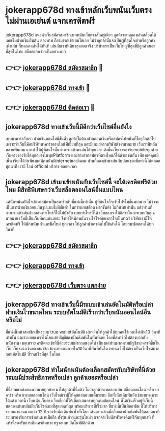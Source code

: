 # jokerapp678d ทางเข้าหลักเว็บพนันเว็บตรง ไม่ผ่านเอเย่นต์ แจกเครดิตฟรี

jokerapp678d แนะนำเว็บสมัครสมาชิกเบทพนันเว็บตรงสักครู่เดียว ลูกค้าจะทดลองเล่นสล็อตได้เลยเริ่มฝากเงินเริ่มต้น สองบาท ก็สามารถเข้าเล่นได้เลย ไม่ว่าลูกค้านั้นจะเป็นผู้ที่สุดใจเก่าหรือลูกค้าเพิ่งเล่น ก็ทดลองเล่นได้ทันที เล่นกับเราทีเดียวสุดยอดจริง บริษัทเราเป็นเว็บใหญ่ที่สุดที่มีลูกค้าเยอะที่สุดในไทย สล็อตแจกง่ายเป็นอย่างมาก

## 👉👉 [jokerapp678d สมัครสมาชิก](https://bit.ly/3Ckzg5n) 🎰
## 👉👉 [jokerapp678d ทางเข้า](https://bit.ly/3Ckzg5n) 🎰
## 👉👉 [jokerapp678d ติดต่อเรา](https://bit.ly/3Ckzg5n) 🎰

## jokerapp678d ทางเข้าเว็บนี้มีดีกว่าเว็บไซต์อื่นยังไง
เบทบาคาร่ากับเรา ฝากเงินถอนไม่มีขั้นต่ำ ลูกค้าไม่ต้องฝากถอนเงินหรือสมัครไปพนันที่ใดๆอีกต่อไป เพราะว่าเว็บนี้คือบริษัทบาคาร่าออนไลน์ที่เยี่ยมที่สุด และมีเกมส์จากบริษัทต่างๆมากมาย เว็บเรามีหลักหลายพันเกม และทำให้ผู้ที่สนใจนั้นสามารถเข้ามาเล่นได้ทุกเวลา ดังนั้นเว็บเรารองรับmobileทุกค่าย เว็บตรงรองรับได้ทุกอย่างในทุกPlatform และสามารถสมัครที่ตรงไหนก็ได้ด้วยเช่นกัน เพียงแต่คุณมีเน็ต เรียกได้ว่าเพียงแค่นักพนันมีinternetและมีคอม ท่านก็ลองเข้ามาเล่นกับบ่อนของที่แห่งนี้ได้ตลอด ทุกนาที เรามี ไลน์ official บริการ ตลอดเวลา

## jokerapp678d เข้ามาเข้าพนันกับเว็บไซต์นี้ จะได้เครดิตฟรีด้วยไหม มีสิทธิพิเศษกว่าเว็บสล็อตออนไลน์อื่นแบบไหน
แค่นักพนันเปิดใจเข้ามาสมัครเป็นสมาชิกกับที่แห่งนี้เท่านั้น ผู้ที่สนใจก็จะรับโปรโมชั่นมากมาย ไม่ว่าจะเป็นการฝากเงินถอนเงินรูปแบบไม่มีขั้นต่ำ ในการเบทสล็อต ฝากขั้นต่ำ ไม่กี่บาทเท่านั้น แล้วท่านก็สามารถเข้าเล่นฝากถอนเท่าไหร่ก็ได้ไม่บังคับ เบทเท่าไหร่ก็ได้ เว็บของเราให้อิสระในการเบทกับคุณมากมาย เว็บนี้เป็นเว็บที่คนเล่นเยอะ จึงทำให้นักพนันวางใจไซต์ของเราให้เป็นno1 บริษัทเรามีให้เครดิตฟรี ให้นักพนันเก่าและมือใหม่ ทุกเวลา ให้ลูกค้านำเครดิตไปใช้เล่นได้ โดยสมาชิกถอนได้ทุกวินาที

## 👉👉 [jokerapp678d สมัครสมาชิก](https://bit.ly/3Ckzg5n)
## 👉👉 [jokerapp678d ทางเข้า](https://bit.ly/3Ckzg5n)
## 👉👉 [jokerapp678d เว็บตรง แตกง่าย](https://bit.ly/3Ckzg5n)

## jokerapp678d ทางเข้าเว็บนี้มีระบบเข้าเล่นอัตโนมัติหรือเปล่า ฝากเงินไวขนาดไหน ระบบอัตโนมัติเร็วกว่าเว็บพนันออนไลน์อื่นหรือไม่
ที่แห่งนี้หน้าสมาชิกเป็นระบบ true walletอัตโนมัติ ฝากเงินให้ลูกค้าให้ทุกคนใช้เวลาไม่เกิน10 วินาทีเท่านั้น และระบบของเราได้โอนเข้าบัญชีของนักเดิมพันในทันทีเลย โดยที่สมาชิกไม่ต้องบอกกับพนักงาน เหตุเพราะเครดิตจะเข้าที่นี่ด้วยระบบฝากถอนออโต้ เพียงแค่ท่านฝากตามบัญชีธนาคารที่ขึ้นในเว็บ เว็บจะนำเงินของสมาชิกเข้าระบบเกมภายใน10วินาทีทันทีทันใด เพราะเว็บไซต์เราเป็นเว็บไซต์ฝากถอนอัตโนมัติ ที่รวดเร็วที่สุด ในโลก

## jokerapp678d ทำไมนักพนันต้องเลือกสมัครกับบริษัทที่นี่ด้วย ระบบมีประสิทธิภาพหรือเปล่า ลูกค้าเยอะหรือเปล่า
ที่นี่รวมแหล่งเกมมากมายทุกค่าย มาให้ลูกค้าที่นี่แล้ว ไม่ว่าลูกค้าจะทดลองเล่น สล็อตออนไลน์ หรือ บาคาร่า หรือ แทงบอลออนไลน์ เว็บไซต์เรามีให้คุณเล่นแบบเต็มระบบ อีกทั้งนักเดิมพันยังเข้ามาแทงหวยได้แล้วเวลานี้ เว็บพนันเว็บตรงเว็บเดียวที่ให้เลือกเล่นครบทุกเกมส์ออนไลน์ ที่ได้เงินเร็วอยู่ที่เว็บนี้ ทดลองเข้ามาสัมผัสเว็บไซต์เกมที่สุดยอดที่สุด พร้อมบริการที่เร็วมาก ที่แห่งนี้เป็นมืออาชีพ ที่ให้บริการระบบมานานมากกว่า 12 ปี รองรับนักเดิมพันทั่วทั้งโลก เล่นแทงผ่านมือถือของนักเดิมพันได้ตลอดนาที ระบบรองรับการเข้าเล่นผ่านมือถือ ทั้งรุ่นเก่าๆและรุ่นใหม่ๆ แจกจ่ายโบนัสฟรีเครดิตฟรีกันทุกนาที ที่แห่งนี้รองรับการเติมเครดิตทาง ทรูวอเลท อัตโนมัติอีกด้วย
